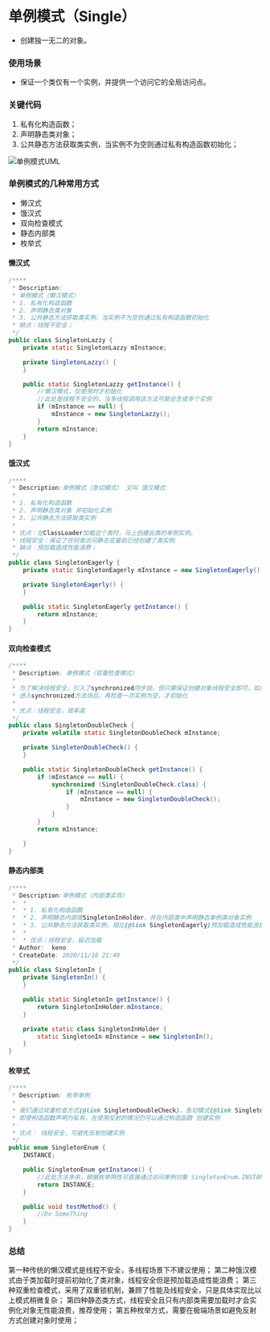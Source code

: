 # 单例模式（Single） 
- 创建独一无二的对象。

### 使用场景
- 保证一个类仅有一个实例，并提供一个访问它的全局访问点。

### 关键代码
1. 私有化构造函数；
2. 声明静态类对象；
3. 公共静态方法获取类实例，当实例不为空则通过私有构造函数初始化；

 ![单例模式UML](https://github.com/KisCode/DesignPattern/blob/master/imgage/Single.jpg)


### 单例模式的几种常用方式
- 懒汉式
- 饿汉式
- 双向检查模式
- 静态内部类
- 枚举式

#### 懒汉式
```java
/****
 * Description:
 * 单例模式（懒汉模式）
 * 1. 私有化构造函数
 * 2. 声明静态类对象
 * 3. 公共静态方法获取类实例，当实例不为空则通过私有构造函数初始化
 * 缺点：线程不安全；
 */
public class SingletonLazzy {
    private static SingletonLazzy mInstance;

    private SingletonLazzy() {
    }

    public static SingletonLazzy getInstance() {
        //懒汉模式，仅使用时才初始化
        //此处是线程不安全的，当多线程调用该方法可能会生成多个实例
        if (mInstance == null) {
            mInstance = new SingletonLazzy();
        }
        return mInstance;
    }
}
```

#### 饿汉式
```java
/****
 * Description:单例模式（急切模式） 又叫 饿汉模式
 *
 * 1. 私有化构造函数
 * 2. 声明静态类对象 并初始化实例
 * 3. 公共静态方法获取类实例
 *
 * 优点：在ClassLoader加载这个类时，马上创建此类的单例实例。
 * 线程安全：保证了任何类访问静态变量前已经创建了类实例
 * 缺点：预加载造成性能浪费；
 */
public class SingletonEagerly {
    private static SingletonEagerly mInstance = new SingletonEagerly();

    private SingletonEagerly() {
    }

    public static SingletonEagerly getInstance() {
        return mInstance;
    }
}
```


#### 双向检查模式
```java
/****
 * Description: 单例模式（双重检查模式）
 *
 * 为了解决线程安全，引入了synchronized同步锁，但只需保证创建对象线程安全即可，如果整个getInstance方法加上同步锁会降低性能，所以仅在第一次先检查 实例为空，才synchronized；
 * 进入synchronized方法块后，再检查一次实例为空，才初始化
 *
 * 优点：线程安全，效率高
 */
public class SingletonDoubleCheck {
    private volatile static SingletonDoubleCheck mInstance;

    private SingletonDoubleCheck() {
    }

    public static SingletonDoubleCheck getInstance() {
        if (mInstance == null) {
            synchronized (SingletonDoubleCheck.class) {
                if (mInstance == null) {
                    mInstance = new SingletonDoubleCheck();
                }
            }
        }
        return mInstance;

    }
}
```


#### 静态内部类
```java
/****
 * Description:单例模式（内部类实现）
 *  *
 *  * 1. 私有化构造函数
 *  * 2. 声明静态内部类SingletonInHolder，并在内部类中声明静态单例类对象实例
 *  * 3. 公共静态方法获取类实例，相比{@link SingletonEagerly}预加载造成性能浪费，内部类是在需要实例化时，调用getInstance方法，才会加载SingletonInHolder类
 *  *
 *  * 优点：线程安全，延迟加载
 * Author:  keno
 * CreateDate: 2020/11/18 21:49
 */
public class SingletonIn {
    private SingletonIn() {
    }

    public static SingletonIn getInstance() {
        return SingletonInHolder.mInstance;
    }

    private static class SingletonInHolder {
        static SingletonIn mInstance = new SingletonIn();
    }
}
```

#### 枚举式
```java
/****
 * Description: 枚举单例
 *
 * 我们通过双重检查方式{@link SingletonDoubleCheck}、急切模式{@link SingletonEagerly}或内部类持有静态对象{@link SingletonIn} 等以上集中方式创建单例对象，
 * 即使构造函数声明为私有，在使用反射的情况仍可以通过构造函数 创建实例
 *
 * 优点： 线程安全，可避免反射创建实例
 */
public enum SingletonEnum {
    INSTANCE;

    public SingletonEnum getInstance() {
        //此处方法多余，根据枚举特性可直接通过访问单例对象 SingletonEnum.INSTANCE
        return INSTANCE;
    }

    public void testMethod() {
        //Do SomeThing
    }
}
```


### 总结
第一种传统的懒汉模式是线程不安全，多线程场景下不建议使用；
第二种饿汉模式由于类加载时提前初始化了类对象，线程安全但是预加载造成性能浪费；
第三种双重检查模式，采用了双重锁机制，兼顾了性能及线程安全，只是具体实现比以上模式稍微复杂；
第四种静态类方式，线程安全且只有内部类需要加载时才会实例化对象无性能浪费，推荐使用；
第五种枚举方式，需要在极端场景如避免反射方式创建对象时使用；
 

